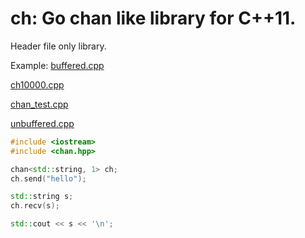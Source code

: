 ch: Go chan like library for C++11.
===========================
Header file only library.

Example:
[buffered.cpp](example/buffered.cpp)

[ch10000.cpp](example/ch10000.cpp)

[chan_test.cpp](example/chan_test.cpp)

[unbuffered.cpp](example/unbuffered.cpp)


```c++
#include <iostream>
#include <chan.hpp>

chan<std::string, 1> ch;
ch.send("hello");

std::string s;
ch.recv(s);

std::cout << s << '\n';
```
